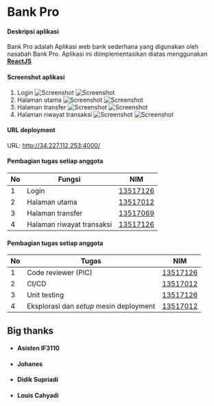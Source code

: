 # Bank Pro

#### Deskripsi aplikasi

Bank Pro adalah Aplikasi web bank sederhana yang digunakan oleh nasabah
Bank Pro.
Aplikasi ini diimplementasikan diatas menggunakan
[**ReactJS**](https://reactjs.org/)

#### Screenshot aplikasi

1. Login
![Screenshot](https://i.imgur.com/s47t2Lr.png)
![Screenshot](https://i.imgur.com/XjmorWm.png)
2. Halaman utama
![Screenshot](https://i.imgur.com/a3LAgUF.png)
![Screenshot](https://i.imgur.com/rjxj6As.png)
3. Halaman transfer
![Screenshot](https://i.imgur.com/GlHTRnu.png)
![Screenshot](https://i.imgur.com/6r9fA41.png)
4. Halaman riwayat transaksi
![Screenshot](https://i.imgur.com/AhlwUCA.png)
![Screenshot](https://i.imgur.com/qW8haN3.png)

#### URL deployment
URL: http://34.227.112.253:4000/

#### Pembagian tugas setiap anggota
|**No**|**Fungsi**|**NIM**|
|-|-|-|
|1|Login|[13517126](#louis-cahyadi)|
|2|Halaman utama|[13517012](#johanes)|
|3|Halaman transfer|[13517069](#didik-supriadi)|
|4|Halaman riwayat transaksi|[13517126](#louis-cahyadi)|

#### Pembagian tugas setiap anggota
|**No**|**Tugas**|**NIM**|
|-|-|-|
|1|Code reviewer (PIC)|[13517126](#louis-cahyadi)|
|2|CI/CD|[13517012](#johanes)|
|3|Unit testing|[13517126](#louis-cahyadi)|
|4|Eksplorasi dan *setup* mesin deployment|[13517012](#johanes)|

## Big thanks
* #### Asisten IF3110
* #### Johanes
* #### Didik Supriadi
* #### Louis Cahyadi
